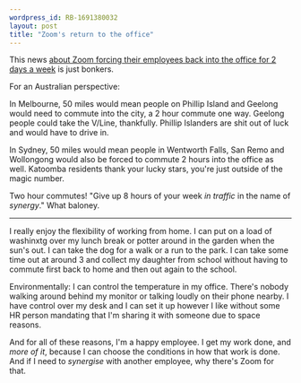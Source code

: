 ```yaml
---
wordpress_id: RB-1691380032
layout: post
title: "Zoom's return to the office"
---
```


This news [about Zoom forcing their employees back into the office for 2 days a week](https://nypost.com/2023/08/05/zoom-tells-employees-to-return-to-office-for-work/) is just bonkers.

For an Australian perspective:

In Melbourne, 50 miles would mean people on Phillip Island and Geelong would need to commute into the city, a 2 hour commute one way. Geelong people could take the V/Line, thankfully. Phillip Islanders are shit out of luck and would have to drive in.

In Sydney, 50 miles would mean people in Wentworth Falls, San Remo and Wollongong would also be forced to commute 2 hours into the office as well. Katoomba residents thank your lucky stars, you're just outside of the magic number.

Two hour commutes! "Give up 8 hours of your week _in traffic_ in the name of _synergy_." What baloney.

---

I really enjoy the flexibility of working from home. I can put on a load of washinxtg over my lunch break or potter around in the garden when the sun's out. I can take the dog for a walk or a run to the park. I can take some time out at around 3 and collect my daughter from school without having to commute first back to home and then out again to the school.

Environmentally: I can control the temperature in my office. There's nobody walking around behind my monitor or talking loudly on their phone nearby. I have control over my desk and I can set it up however I like without some HR person mandating that I'm sharing it with someone due to space reasons.

And for all of these reasons, I'm a happy employee. I get my work done, and _more of it_, because I can choose the conditions in how that work is done. And if I need to _synergise_ with another employee, why there's Zoom for that.

